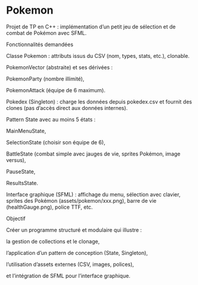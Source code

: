 # Pokemon
Projet de TP en C++ : implémentation d’un petit jeu de sélection et de combat de Pokémon avec SFML.

Fonctionnalités demandées

Classe Pokemon : attributs issus du CSV (nom, types, stats, etc.), clonable.

PokemonVector (abstraite) et ses dérivées :

PokemonParty (nombre illimité),

PokemonAttack (équipe de 6 maximum).

Pokedex (Singleton) : charge les données depuis pokedex.csv et fournit des clones (pas d’accès direct aux données internes).

Pattern State avec au moins 5 états :

MainMenuState,

SelectionState (choisir son équipe de 6),

BattleState (combat simple avec jauges de vie, sprites Pokémon, image versus),

PauseState,

ResultsState.

Interface graphique (SFML) : affichage du menu, sélection avec clavier, sprites des Pokémon (assets/pokemon/xxx.png), barre de vie (healthGauge.png), police TTF, etc.

Objectif

Créer un programme structuré et modulaire qui illustre :

la gestion de collections et le clonage,

l’application d’un pattern de conception (State, Singleton),

l’utilisation d’assets externes (CSV, images, polices),

et l’intégration de SFML pour l’interface graphique.
